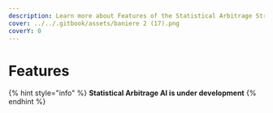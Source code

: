 ```yaml
---
description: Learn more about Features of the Statistical Arbitrage Strategy
cover: ../../.gitbook/assets/baniere 2 (17).png
coverY: 0
---
```


# Features

{% hint style="info" %}
**Statistical Arbitrage AI is under development**
{% endhint %}
